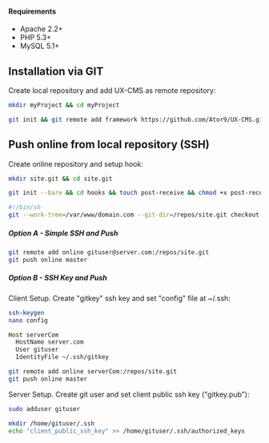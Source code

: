 #### Requirements
* Apache 2.2+
* PHP 5.3+
* MySQL 5.1+

## Installation via GIT
Create local repository and add UX-CMS as remote repository:
```sh
mkdir myProject && cd myProject

git init && git remote add framework https://github.com/Ator9/UX-CMS.git && git pull framework master
```
## Push online from local repository (SSH)
Create online repository and setup hook:
```sh
mkdir site.git && cd site.git

git init --bare && cd hooks && touch post-receive && chmod +x post-receive && nano post-receive
```
```sh
#!/bin/sh
git --work-tree=/var/www/domain.com --git-dir=/repos/site.git checkout -f
```
##### Option A - Simple SSH and Push
```sh
git remote add online gituser@server.com:/repos/site.git
git push online master
```
##### Option B - SSH Key and Push
Client Setup. Create "gitkey" ssh key and set "config" file at ~/.ssh:
```sh
ssh-keygen
nano config
```
```sh
Host serverCom
  HostName server.com
  User gituser
  IdentityFile ~/.ssh/gitkey
```
```sh
git remote add online serverCom:/repos/site.git
git push online master
```
Server Setup. Create git user and set client public ssh key ("gitkey.pub"):
```sh
sudo adduser gituser
```
```sh
mkdir /home/gituser/.ssh
echo "client_public_ssh_key" >> /home/gituser/.ssh/authorized_keys
```

